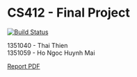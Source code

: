 # CS412 - Final Project
[![Build Status](https://travis-ci.org/ttpro1995/CV_FinalProject.svg?branch=master)](https://travis-ci.org/ttpro1995/CV_FinalProject)

1351040 - Thai Thien <br>
1351059 - Ho Ngoc Huynh Mai <br>

[Report PDF](Doc/ReportFinal/finalreport.pdf)